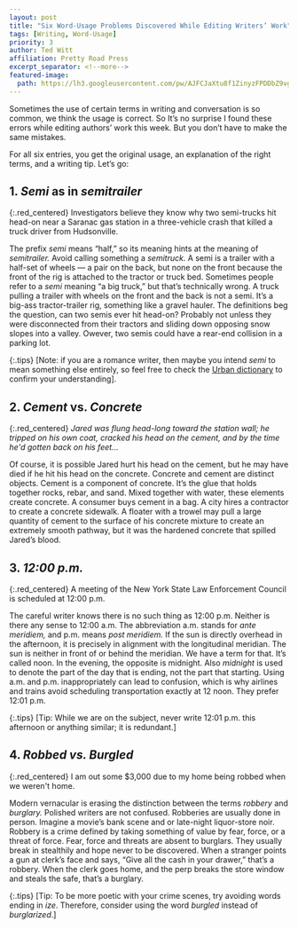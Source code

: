 ```yaml
---
layout: post
title: "Six Word-Usage Problems Discovered While Editing Writers’ Work"  
tags: [Writing, Word-Usage]
priority: 3
author: Ted Witt
affiliation: Pretty Road Press
excerpt_separator: <!--more-->
featured-image: 
  path: https://lh3.googleusercontent.com/pw/AJFCJaXtu8f1ZinyzFPDDbZ9vg52TUQrw3J7H_k3XG0VcV5PikZUE0uYPjda1NNJXA-DfRFkcL5_EParrFFKs8KQhcdmZ603u1XHAPedtWkF1_xP0-YSF9OXPsEjb2j4QKl0-N-buRChlUuTBJDa7K55Esbhig=w1024-h1024-s-no?authuser=0
---
```


Sometimes the use of certain terms in writing and conversation is so common, we think the usage is correct. So It’s no surprise I found these errors while editing authors’ work this week. But you don’t have to make the same mistakes.

For all six entries, you get the original usage, an explanation of the right terms, and a writing tip. Let’s go:

<!--more-->

## 1\. *Semi* as in *semitrailer*

{:.red_centered}
Investigators believe they know why two semi-trucks hit head-on near
a Saranac gas station in a three-vehicle crash that killed a truck driver from Hudsonville.

The prefix *semi* means “half,” so its meaning hints at the meaning of *semitrailer.* Avoid calling something a *semitruck.* A semi is a trailer with a half-set of wheels — a pair on the back, but none on the front because the front of the rig is attached to the tractor or truck bed. Sometimes people refer to a *semi* meaning “a big truck,” but that’s technically wrong. A truck pulling a trailer with wheels on the front and the back is not a semi. It’s a big-ass tractor-trailer rig, something like a gravel hauler. The definitions beg the question, can two semis ever hit head-on? Probably not unless they were disconnected from their tractors and sliding down opposing snow slopes into a valley. Owever, two semis could have a rear-end collision in a parking lot.

{:.tips}
[Note: if you are a romance writer, then maybe you intend *semi* to mean something else entirely, so feel free to check the [Urban dictionary](https://www.urbandictionary.com/define.php?term=semi) to confirm your understanding].

## 2\. *Cement* vs. *Concrete*

{:.red_centered}
*Jared was flung head-long toward the station wall; he tripped on his own coat,
cracked his head on the cement, and by the time he'd gotten back on his feet…*

Of course, it is possible Jared hurt his head on the cement, but he may have died if he hit his head on the concrete. Concrete and cement are distinct objects. Cement is a component of concrete. It’s the glue that holds together rocks, rebar, and sand. Mixed together with water, these elements create concrete. A consumer buys cement in a bag. A city hires a contractor to create a concrete sidewalk. A floater with a trowel may pull a large quantity of cement to the surface of his concrete mixture to create an extremely smooth pathway, but it was the hardened concrete that spilled Jared’s blood.

## 3\. *12:00 p.m.*

{:.red_centered}
A meeting of the New York State Law Enforcement Council is scheduled at 12:00 p.m.

The careful writer knows there is no such thing as 12:00 p.m. Neither is there any sense to 12:00 a.m. The abbreviation a.m. stands for *ante meridiem,* and p.m. means *post meridiem.* If the sun is directly overhead in the afternoon, it is precisely in alignment with the longitudinal meridian. The sun is neither in front of or behind the meridian. We have a term for that. It’s called noon. In the evening, the opposite is midnight. Also *midnight* is used to denote the part of the day that is ending, not the part that starting. Using a.m. and p.m. inappropriately can lead to confusion, which is why airlines and trains avoid scheduling transportation exactly at 12 noon. They prefer 12:01 p.m.

{:.tips}
[Tip: While we are on the subject, never write 12:01 p.m. this afternoon or anything similar; it is redundant.]

## 4\. *Robbed vs. Burgled*

{:.red_centered}
I am out some $3,000 due to my home being robbed when we weren't home.

Modern vernacular is erasing the distinction between the terms *robbery* and *burglary.* Polished writers are not confused. Robberies are usually done in person. Imagine a movie’s bank scene and or late-night liquor-store noir. Robbery is a crime defined by taking something of value by fear, force, or a threat of force. Fear, force and threats are absent to burglars. They usually break in stealthily and hope never to be discovered. When a stranger points a gun at clerk’s face and says, “Give all the cash in your drawer,” that’s a robbery. When the clerk goes home, and the perp breaks the store window and steals the safe, that’s a burglary.

{:.tips}
[Tip: To be more poetic with your crime scenes, try avoiding words ending in *ize*. Therefore, consider using the word *burgled* instead of *burglarized*.]
